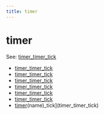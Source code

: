 ```yaml
---
title: timer
---
```


# timer


See: [timer_timer_tick](../config/timers.md)

* [timer_timer_tick](timer_timer_started.md)
* [timer_timer_tick](timer_timer_stopped.md)
* [timer_timer_tick](timer_timer_paused.md)
* [timer_timer_tick](timer_timer_complete.md)
* [timer_timer_tick](timer_timer_time_added.md)
* [timer_timer_tick](timer_timer_time_subtracted.md)
* [timer](../index.md)(name)_tick](timer_timer_tick)
